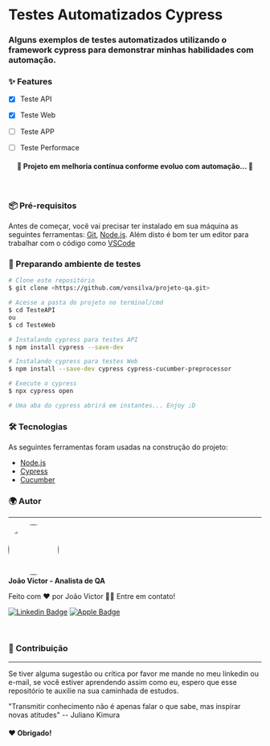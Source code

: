 # Testes Automatizados Cypress

### Alguns exemplos de testes automatizados utilizando o framework cypress para demonstrar minhas habilidades com automação.


### ✨ Features

- [x] Teste API
- [x] Teste Web
- [ ] Teste APP
- [ ] Teste Performace


<h4 align="center"> 
	🚧  Projeto em melhoria contínua conforme evoluo com automação...  🚧<br>
</h4><br>


### 📦 Pré-requisitos

Antes de começar, você vai precisar ter instalado em sua máquina as seguintes ferramentas:
[Git](https://git-scm.com), [Node.js](https://nodejs.org/en/). 
Além disto é bom ter um editor para trabalhar com o código como [VSCode](https://code.visualstudio.com/)

### 🔨 Preparando ambiente de testes

```bash
# Clone este repositório
$ git clone <https://github.com/vonsilva/projeto-qa.git>

# Acesse a pasta do projeto no terminal/cmd
$ cd TesteAPI
ou
$ cd TesteWeb

# Instalando cypress para testes API
$ npm install cypress --save-dev

# Instalando cypress para testes Web
$ npm install --save-dev cypress cypress-cucumber-preprocessor

# Execute o cypress
$ npx cypress open

# Uma aba do cypress abrirá em instantes... Enjoy ;D
```


### 🛠 Tecnologias

As seguintes ferramentas foram usadas na construção do projeto:

- [Node.js](https://nodejs.org/en/)
- [Cypress](https://docs.cypress.io/)
- [Cucumber](https://cucumber.io/)


### 🌍 Autor
---

<a href="">
 <img style="border-radius: 50%;" src="https://media-exp1.licdn.com/dms/image/C4E03AQGvq8scrFRDnA/profile-displayphoto-shrink_200_200/0/1589585121171?e=1625097600&v=beta&t=_BYqIqwAQ1V7ncW2P_nDo40WZSdyP5jcQ_jyM2tbd3I" width="100px;" alt=""/>
 <a/><br>
<b>João Victor - Analista de QA</b><br>
	
Feito com ❤️ por João Victor 👋🏽 Entre em contato!

[![Linkedin Badge](https://img.shields.io/badge/-João-blue?style=flat-square&logo=Linkedin&logoColor=white&link=https://www.linkedin.com/in/joao-alves-silva/)](https://www.linkedin.com/in/joao-alves-silva/) [![Apple Badge](https://img.shields.io/badge/-alves.joao978@icloud.com-gray?style=flat-square&logo=Apple&logoColor=white&link=mailto:alves.joao978@icloud.com)](mailto:alves.joao978@icloud)

<br>


### 🤝 Contribuição
---

Se tiver alguma sugestão ou crítica por favor me mande no meu linkedin ou e-mail, se você estiver aprendendo assim como eu, espero que esse repositório te auxilie na sua caminhada de estudos.

"Transmitir conhecimento não é apenas falar o que sabe, mas inspirar novas atitudes" -- Juliano Kimura


#### ❤️ Obrigado!
